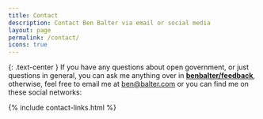 ```yaml
---
title: Contact
description: Contact Ben Balter via email or social media
layout: page
permalink: /contact/
icons: true
---
```


{: .text-center }
If you have any questions about open government, or just questions in general, you can ask me anything over in **[benbalter/feedback](https://github.com/benbalter/feedback)**, otherwise, feel free to email me at 
[ben@balter.com](mailto:ben@balter.com) or you can find me on these social networks:

{% include contact-links.html %}
